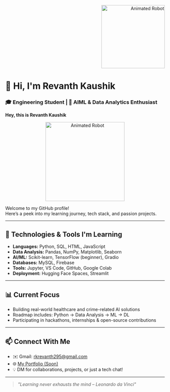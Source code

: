 <!-- Animated Robot GIF at Top Right -->
<p align="right">
  <img src="https://media.giphy.com/media/v1.Y2lkPTc5MGI3NjExeHNsemw1anNpcGptN25hdGlreHZnd3l6dmRjNWc2M2I4dXR3aXY4dSZlcD12MV9naWZzX3NlYXJjaCZjdD1n/78XCFBGOlS6keY1Bil/giphy.gif" width="200" alt="Animated Robot">
</p>

# 👋 Hi, I'm Revanth Kaushik  
### 🎓 Engineering Student | 🧠 AIML & Data Analytics Enthusiast  

**Hey, this is Revanth Kaushik**

<!-- Robot GIF Below Intro -->
<p align="center">
  <img src="https://media.giphy.com/media/v1.Y2lkPTc5MGI3NjExeHNsemw1anNpcGptN25hdGlreHZnd3l6dmRjNWc2M2I4dXR3aXY4dSZlcD12MV9naWZzX3NlYXJjaCZjdD1n/78XCFBGOlS6keY1Bil/giphy.gif" width="250" alt="Animated Robot">
</p>

Welcome to my GitHub profile!  
Here’s a peek into my learning journey, tech stack, and passion projects.

---

## 🚀 Technologies & Tools I'm Learning

- **Languages:** Python, SQL, HTML, JavaScript  
- **Data Analysis:** Pandas, NumPy, Matplotlib, Seaborn  
- **AI/ML:** Scikit-learn, TensorFlow (beginner), Gradio  
- **Databases:** MySQL, Firebase  
- **Tools:** Jupyter, VS Code, GitHub, Google Colab  
- **Deployment:** Hugging Face Spaces, Streamlit  

---

## 📊 Current Focus
- Building real-world healthcare and crime-related AI solutions  
- Roadmap includes: Python → Data Analysis → ML → DL  
- Participating in hackathons, internships & open-source contributions  

---

## 📫 Connect With Me  
- ✉️ Gmail: rkrevanth295@gmail.com  
- 🌐 [My Portfolio (Soon)]()  
- 💡 DM for collaborations, projects, or just a tech chat!

---

> _"Learning never exhausts the mind – Leonardo da Vinci"_
